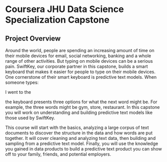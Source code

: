 # Coursera JHU Data Science Specialization Capstone 

## Project Overview

Around the world, people are spending an increasing amount of time on their mobile devices for email, social networking, banking and a whole range of other activities. But typing on mobile devices can be a serious pain. SwiftKey, our corporate partner in this capstone, builds a smart keyboard that makes it easier for people to type on their mobile devices. One cornerstone of their smart keyboard is predictive text models. When someone types:

I went to the

the keyboard presents three options for what the next word might be. For example, the three words might be gym, store, restaurant. In this capstone you will work on understanding and building predictive text models like those used by SwiftKey.

This course will start with the basics, analyzing a large corpus of text documents to discover the structure in the data and how words are put together. It will cover cleaning and analyzing text data, then building and sampling from a predictive text model. Finally, you will use the knowledge you gained in data products to build a predictive text product you can show off to your family, friends, and potential employers.


